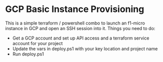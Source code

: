 # GCP Basic Instance Provisioning
This is a simple terraform / powershell combo to launch an f1-micro instance in GCP and open an SSH session into it.
Things you need to do:
- Get a GCP account and set up API access and a terraform service account for your project
- Update the vars in deploy.ps1 with your key location and project name
- Run deploy.ps1